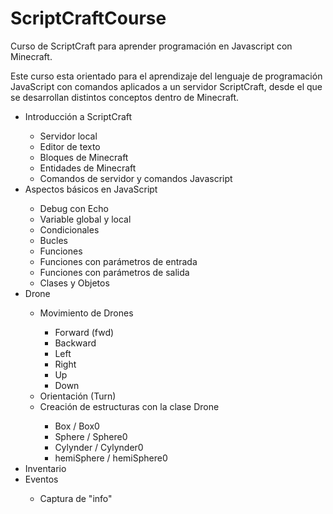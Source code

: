 # ScriptCraftCourse
Curso de ScriptCraft para aprender programación en Javascript con Minecraft.

Este curso esta orientado para el aprendizaje del lenguaje de programación JavaScript con comandos aplicados a un servidor ScriptCraft, desde el que se desarrollan distintos conceptos dentro de Minecraft.

<ul>
	<li> Introducción a ScriptCraft</li>
	<ul>
		<li>Servidor local</li>
		<li>Editor de texto </li>
		<li>Bloques de Minecraft</li>
		<li>Entidades de Minecraft</li>
		<li>Comandos de servidor y comandos Javascript</li>
	</ul>
	<li> Aspectos básicos en JavaScript</li>
	<ul>
		<li> Debug con Echo</li>
		<li> Variable global y local</li>
		<li> Condicionales</li>
		<li> Bucles</li>
		<li> Funciones</li>
		<li> Funciones con parámetros de entrada</li>
		<li> Funciones con parámetros de salida</li>
		<li> Clases y Objetos</li>
	</ul>
	<li> Drone</li>
	<ul>
		<li> Movimiento de Drones</li>
		<ul>
			<li>Forward (fwd)</li>
			<li>Backward</li>
			<li>Left</li>
			<li>Right</li>
			<li>Up</li>
			<li>Down</li>
		</ul>
		<li> Orientación (Turn)</li>
		<li> Creación de estructuras con la clase Drone</li>
		<ul>
			<li> Box / Box0</li>
			<li> Sphere / Sphere0</li>
			<li> Cylynder / Cylynder0</li>
			<li> hemiSphere / hemiSphere0</li>
		</ul>
	</ul>
	<li> Inventario</li>
	<li> Eventos</li>
	<ul>
		<li> Captura de "info"</li>
	</ul>
</ul>

